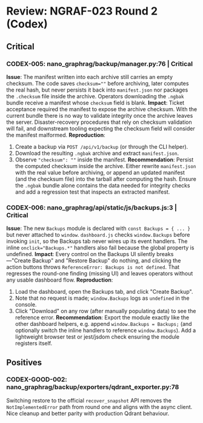# Review: NGRAF-023 Round 2 (Codex)

## Critical

### CODEX-005: nano_graphrag/backup/manager.py:76 | Critical
**Issue**: The manifest written into each archive still carries an empty checksum. The code saves `checksum=""` before archiving, later computes the real hash, but never persists it back into `manifest.json` nor packages the `.checksum` file inside the archive. Operators downloading the `.ngbak` bundle receive a manifest whose `checksum` field is blank.
**Impact**: Ticket acceptance required the manifest to expose the archive checksum. With the current bundle there is no way to validate integrity once the archive leaves the server. Disaster-recovery procedures that rely on checksum validation will fail, and downstream tooling expecting the checksum field will consider the manifest malformed.
**Reproduction**:
1. Create a backup via `POST /api/v1/backup` (or through the CLI helper).
2. Download the resulting `.ngbak` archive and extract `manifest.json`.
3. Observe `"checksum": ""` inside the manifest.
**Recommendation**: Persist the computed checksum inside the archive. Either rewrite `manifest.json` with the real value before archiving, or append an updated manifest (and the checksum file) into the tarball after computing the hash. Ensure the `.ngbak` bundle alone contains the data needed for integrity checks and add a regression test that inspects an extracted manifest.

### CODEX-006: nano_graphrag/api/static/js/backups.js:3 | Critical
**Issue**: The new `Backups` module is declared with `const Backups = { ... }` but never attached to `window`. `dashboard.js` checks `window.Backups` before invoking `init`, so the Backups tab never wires up its event handlers. The inline `onclick="Backups.*"` handlers also fail because the global property is undefined.
**Impact**: Every control on the Backups UI silently breaks—"Create Backup" and "Restore Backup" do nothing, and clicking the action buttons throws `ReferenceError: Backups is not defined`. That regresses the round-one finding (missing UI) and leaves operators without any usable dashboard flow.
**Reproduction**:
1. Load the dashboard, open the Backups tab, and click "Create Backup".
2. Note that no request is made; `window.Backups` logs as `undefined` in the console.
3. Click "Download" on any row (after manually populating data) to see the reference error.
**Recommendation**: Export the module exactly like the other dashboard helpers, e.g. append `window.Backups = Backups;` (and optionally switch the inline handlers to reference `window.Backups`). Add a lightweight browser test or jest/jsdom check ensuring the module registers itself.

## Positives

### CODEX-GOOD-002: nano_graphrag/backup/exporters/qdrant_exporter.py:78
Switching restore to the official `recover_snapshot` API removes the `NotImplementedError` path from round one and aligns with the async client. Nice cleanup and better parity with production Qdrant behaviour.
